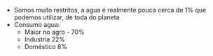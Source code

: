 - Somos muito restritos, a agua é realmente pouca cerca de 1% que podemos utilizar, de toda do planeta
- Consumo agua:
	- Maior no agro - 70%
	- Industria 22%
	- Doméstico 8%

